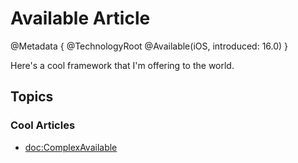 # Available Article

@Metadata {
    @TechnologyRoot
    @Available(iOS, introduced: 16.0)
}

Here's a cool framework that I'm offering to the world.

## Topics

### Cool Articles

- <doc:ComplexAvailable>

<!-- Copyright (c) 2022 Apple Inc and the Swift Project authors. All Rights Reserved. -->
